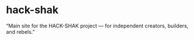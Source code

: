 # hack-shak
“Main site for the HACK-SHAK project — for independent creators, builders, and rebels.”
